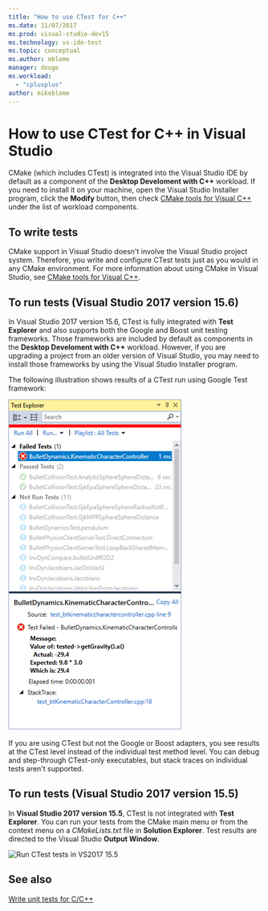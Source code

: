 ```yaml
---
title: "How to use CTest for C++"
ms.date: 11/07/2017
ms.prod: visual-studio-dev15
ms.technology: vs-ide-test
ms.topic: conceptual
ms.author: mblome
manager: douge
ms.workload:
  - "cplusplus"
author: mikeblome
---
```


# How to use CTest for C++ in Visual Studio

CMake (which includes CTest) is integrated into the Visual Studio IDE by default as a component of the **Desktop Develoment with C++** workload. If you need to install it on your machine, open the Visual Studio Installer program, click the **Modify** button, then check [CMake tools for Visual C++](/cpp/ide/cmake-tools-for-visual-cpp) under the list of workload components.

## To write tests

CMake support in Visual Studio doesn't involve the Visual Studio project system. Therefore, you write and configure CTest tests just as you would in any CMake environment. For more information about using CMake in Visual Studio, see [CMake tools for Visual C++](/cpp/ide/cmake-tools-for-visual-cpp).

## To run tests (Visual Studio 2017 version 15.6)

In Visual Studio 2017 version 15.6, CTest is fully integrated with **Test Explorer** and also supports both the Google and Boost unit testing frameworks. Those frameworks are included by default as components in the **Desktop Develoment with C++** workload. However, if you are upgrading a project from an older version of Visual Studio, you may need to install those frameworks by using the Visual Studio Installer program.

The following illustration shows results of a CTest run using Google Test framework:

![CTest with Google Test Framework in VS2017 15.6](media/ctest-test-explorer.png)

If you are using CTest but not the Google or Boost adapters, you see results at the CTest level instead of the individual test method level. You can debug and step-through CTest-only executables, but stack traces on individual tests aren't supported.

## To run tests (Visual Studio 2017 version 15.5)

In **Visual Studio 2017 version 15.5**, CTest is not integrated with **Test Explorer**. You can run your tests from the CMake main menu or from the context menu on a *CMakeLists.txt* file in **Solution Explorer**. Test results are directed to the Visual Studio **Output Window**.

![Run CTest tests in VS2017 15.5](media/cpp-cmake-run-tests.png)

## See also

[Write unit tests for C/C++](writing-unit-tests-for-c-cpp.md)